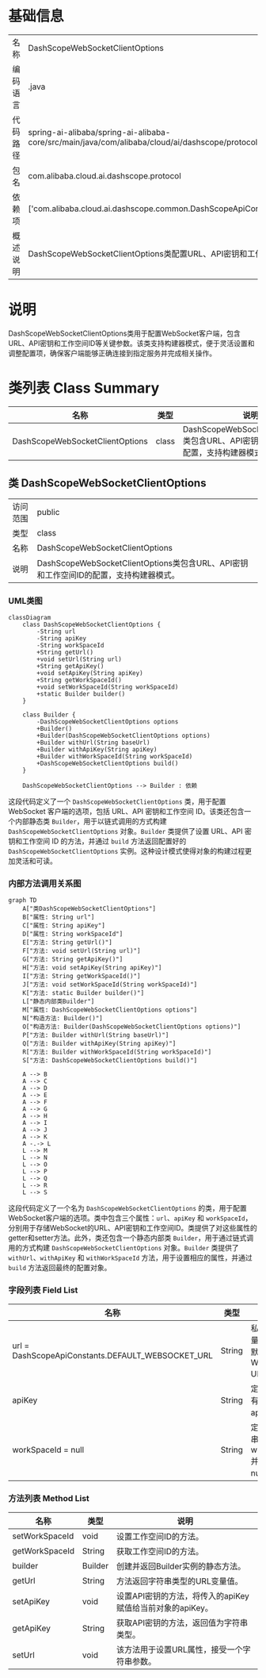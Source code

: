 # 基础信息

|      |      |
|------|------|
| 名称 | DashScopeWebSocketClientOptions |
| 编码语言 | .java |
| 代码路径 | spring-ai-alibaba/spring-ai-alibaba-core/src/main/java/com/alibaba/cloud/ai/dashscope/protocol/DashScopeWebSocketClientOptions.java |
| 包名 | com.alibaba.cloud.ai.dashscope.protocol |
| 依赖项 | ['com.alibaba.cloud.ai.dashscope.common.DashScopeApiConstants'] |
| 概述说明 | DashScopeWebSocketClientOptions类配置URL、API密钥和工作空间ID，支持构建器模式。 |

# 说明

DashScopeWebSocketClientOptions类用于配置WebSocket客户端，包含URL、API密钥和工作空间ID等关键参数。该类支持构建器模式，便于灵活设置和调整配置项，确保客户端能够正确连接到指定服务并完成相关操作。

# 类列表 Class Summary

| 名称   | 类型  | 说明 |
|-------|------|-------------|
| DashScopeWebSocketClientOptions | class | DashScopeWebSocketClientOptions类包含URL、API密钥和工作空间ID的配置，支持构建器模式。 |



## 类 DashScopeWebSocketClientOptions

|      |      |
|------|------|
| 访问范围 | public |
| 类型 | class |
| 名称 | DashScopeWebSocketClientOptions |
| 说明 | DashScopeWebSocketClientOptions类包含URL、API密钥和工作空间ID的配置，支持构建器模式。 |


### UML类图

```mermaid
classDiagram
    class DashScopeWebSocketClientOptions {
        -String url
        -String apiKey
        -String workSpaceId
        +String getUrl()
        +void setUrl(String url)
        +String getApiKey()
        +void setApiKey(String apiKey)
        +String getWorkSpaceId()
        +void setWorkSpaceId(String workSpaceId)
        +static Builder builder()
    }

    class Builder {
        -DashScopeWebSocketClientOptions options
        +Builder()
        +Builder(DashScopeWebSocketClientOptions options)
        +Builder withUrl(String baseUrl)
        +Builder withApiKey(String apiKey)
        +Builder withWorkSpaceId(String workSpaceId)
        +DashScopeWebSocketClientOptions build()
    }

    DashScopeWebSocketClientOptions --> Builder : 依赖
```

这段代码定义了一个 `DashScopeWebSocketClientOptions` 类，用于配置 WebSocket 客户端的选项，包括 URL、API 密钥和工作空间 ID。该类还包含一个内部静态类 `Builder`，用于以链式调用的方式构建 `DashScopeWebSocketClientOptions` 对象。`Builder` 类提供了设置 URL、API 密钥和工作空间 ID 的方法，并通过 `build` 方法返回配置好的 `DashScopeWebSocketClientOptions` 实例。这种设计模式使得对象的构建过程更加灵活和可读。


### 内部方法调用关系图

```mermaid
graph TD
    A["类DashScopeWebSocketClientOptions"]
    B["属性: String url"]
    C["属性: String apiKey"]
    D["属性: String workSpaceId"]
    E["方法: String getUrl()"]
    F["方法: void setUrl(String url)"]
    G["方法: String getApiKey()"]
    H["方法: void setApiKey(String apiKey)"]
    I["方法: String getWorkSpaceId()"]
    J["方法: void setWorkSpaceId(String workSpaceId)"]
    K["方法: static Builder builder()"]
    L["静态内部类Builder"]
    M["属性: DashScopeWebSocketClientOptions options"]
    N["构造方法: Builder()"]
    O["构造方法: Builder(DashScopeWebSocketClientOptions options)"]
    P["方法: Builder withUrl(String baseUrl)"]
    Q["方法: Builder withApiKey(String apiKey)"]
    R["方法: Builder withWorkSpaceId(String workSpaceId)"]
    S["方法: DashScopeWebSocketClientOptions build()"]

    A --> B
    A --> C
    A --> D
    A --> E
    A --> F
    A --> G
    A --> H
    A --> I
    A --> J
    A --> K
    A -.-> L
    L --> M
    L --> N
    L --> O
    L --> P
    L --> Q
    L --> R
    L --> S
```

这段代码定义了一个名为 `DashScopeWebSocketClientOptions` 的类，用于配置WebSocket客户端的选项。类中包含三个属性：`url`、`apiKey` 和 `workSpaceId`，分别用于存储WebSocket的URL、API密钥和工作空间ID。类提供了对这些属性的getter和setter方法。此外，类还包含一个静态内部类 `Builder`，用于通过链式调用的方式构建 `DashScopeWebSocketClientOptions` 对象。`Builder` 类提供了 `withUrl`、`withApiKey` 和 `withWorkSpaceId` 方法，用于设置相应的属性，并通过 `build` 方法返回最终的配置对象。

### 字段列表 Field List

| 名称  | 类型  | 说明 |
|-------|-------|------|
| url = DashScopeApiConstants.DEFAULT_WEBSOCKET_URL | String | 私有字符串变量url设置为默认WebSocket URL。 |
| apiKey | String | 定义了一个私有字符串变量apiKey。 |
| workSpaceId = null | String | 定义私有字符串变量workSpaceId并初始化为null。 |

### 方法列表 Method List

| 名称  | 类型  | 说明 |
|-------|-------|------|
| setWorkSpaceId | void | 设置工作空间ID的方法。 |
| getWorkSpaceId | String | 获取工作空间ID的方法。 |
| builder | Builder | 创建并返回Builder实例的静态方法。 |
| getUrl | String | 方法返回字符串类型的URL变量值。 |
| setApiKey | void | 设置API密钥的方法，将传入的apiKey赋值给当前对象的apiKey。 |
| getApiKey | String | 获取API密钥的方法，返回值为字符串类型。 |
| setUrl | void | 该方法用于设置URL属性，接受一个字符串参数。 |




